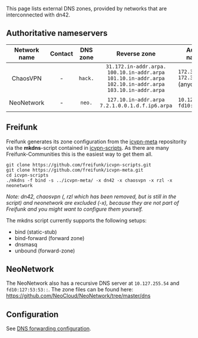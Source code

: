 This page lists external DNS zones, provided by networks that are interconnected with dn42.

## Authoritative nameservers


| **Network name** | **Contact** | **DNS zone** | **Reverse zone** | **Authoritative nameservers** | **Last update** | **Comments** |
|:----------------:|:----------:|:------------:|:----------------:|-------------------------------|--------------|---------|
| ChaosVPN | - | `hack.` | `31.172.in-addr.arpa.` `100.10.in-addr.arpa` `101.10.in-addr.arpa` `102.10.in-addr.arpa` `103.10.in-addr.arpa` | `172.31.0.5` `172.31.255.53` (anycast) | Nov. 2013 | - |
| NeoNetwork | - | `neo.` | `127.10.in-addr.arpa` `7.2.1.0.0.1.d.f.ip6.arpa` | `10.127.255.53` `fd10:127:ffff:53::` | Jul. 2022 | - |

## Freifunk

Freifunk generates its zone configuration from the [icvpn-meta](https://github.com/freifunk/icvpn-meta) repositority via the **mkdns**-script contained in [icvpn-scripts](https://github.com/freifunk/icvpn-scripts). As there are many Freifunk-Communities this is the easiest way to get them all.

    git clone https://github.com/freifunk/icvpn-scripts.git
    git clone https://github.com/freifunk/icvpn-meta.git
    cd icvpn-scripts
    ./mkdns -f bind -s ../icvpn-meta/ -x dn42 -x chaosvpn -x rzl -x neonetwork

_Note: dn42, chaosvpn (, rzl which has been removed, but is still in the script) and neonetwork are excluded (-x), because they are not part of Freifunk and you might want to configure them yourself._

The mkdns script currently supports the following setups:
* bind (static-stub)
* bind-forward (forward zone)
* dnsmasq
* unbound (forward-zone)

## NeoNetwork

The NeoNetwork also has a recursive DNS server at `10.127.255.54` and `fd10:127:53:53::`.
The zone files can be found here: https://github.com/NeoCloud/NeoNetwork/tree/master/dns

## Configuration

See [DNS forwarding configuration](/services/dns/Configuration).
